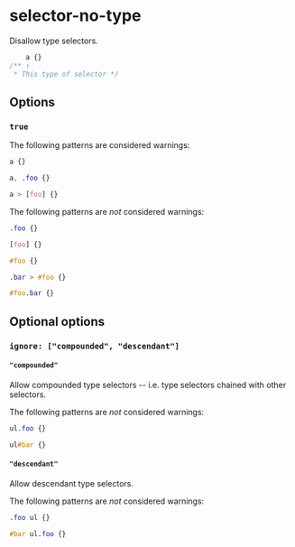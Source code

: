 # selector-no-type

Disallow type selectors.

```css
    a {}
/** ↑
 * This type of selector */
```

## Options

### `true`

The following patterns are considered warnings:

```css
a {}
```

```css
a, .foo {}
```

```css
a > [foo] {}
```

The following patterns are *not* considered warnings:

```css
.foo {}
```

```css
[foo] {}
```

```css
#foo {}
```

```css
.bar > #foo {}
```

```css
#foo.bar {}
```

## Optional options

### `ignore: ["compounded", "descendant"]`

#### `"compounded"`

Allow compounded type selectors -- i.e. type selectors chained with other selectors.

The following patterns are *not* considered warnings:

```css
ul.foo {}
```

```css
ul#bar {}
```

#### `"descendant"`

Allow descendant type selectors.

The following patterns are *not* considered warnings:

```css
.foo ul {}
```

```css
#bar ul.foo {}
```
